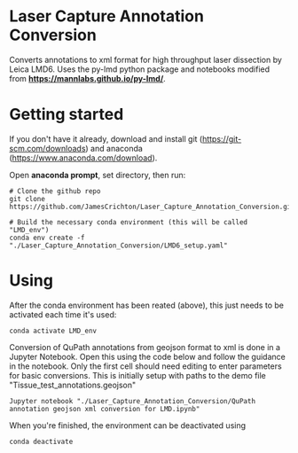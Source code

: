 # Laser Capture Annotation Conversion
Converts annotations to xml format for high throughput laser dissection by Leica LMD6. 
Uses the py-lmd python package and notebooks modified from **https://mannlabs.github.io/py-lmd/**. 

# Getting started
If you don't have it already, download and install git (https://git-scm.com/downloads) and anaconda (https://www.anaconda.com/download). 

Open **anaconda prompt**, set directory, then run:

```
# Clone the github repo 
git clone https://github.com/JamesCrichton/Laser_Capture_Annotation_Conversion.git

# Build the necessary conda environment (this will be called "LMD_env")
conda env create -f "./Laser_Capture_Annotation_Conversion/LMD6_setup.yaml"

```
# Using 
After the conda environment has been reated (above), this just needs to be activated each time it's used:
```
conda activate LMD_env
```

Conversion of QuPath annotations from geojson format to xml is done in a Jupyter Notebook. 
Open this using the code below and follow the guidance in the notebook. 
Only the first cell should need editing to enter parameters for basic conversions. This is initially setup with paths to the demo file "Tissue_test_annotations.geojson"

```
Jupyter notebook "./Laser_Capture_Annotation_Conversion/QuPath annotation geojson xml conversion for LMD.ipynb"
```

When you're finished, the environment can be deactivated using

```
conda deactivate
```
